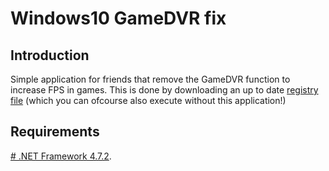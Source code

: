 #  Windows10 GameDVR fix

## Introduction

Simple application for friends that remove the GameDVR function to increase FPS in games. This is done by downloading an up to date [registry file](https://github.com/brian8544/windows10_gamedvr_fix/blob/main/registry_file/DVR_Disable.reg) (which you can ofcourse also execute without this application!)

## Requirements

[# .NET Framework 4.7.2](https://dotnet.microsoft.com/download/dotnet-framework/net472).